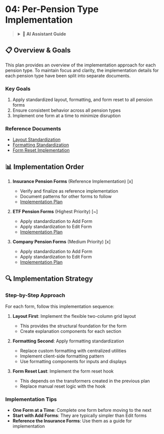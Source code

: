 # 04: Per-Pension Type Implementation

> <details>
> <summary><strong>🤖 AI Assistant Guide</strong></summary>
>
> ## Purpose
> This document is part 4 of 4 in the pension forms standardization series. It provides an overview of the implementation approach for each pension type and links to the individual implementation plans.
>
> ## Implementation Order
> 1. Layout Standardization
> 2. Formatting Standardization
> 3. Form Reset Implementation
> 4. **Per-Pension Type Implementation** (this document)
>
> ## Dependencies
> - Requires completion of the first three plans
> - Start with Insurance Pension forms as they are closest to the target implementation
>
> ## Expected Outcome
> All pension forms will follow the standardized patterns for layout, formatting, and form reset.
>
> ## Status Tracking
> - Use checkboxes to track progress
> - Mark subtasks as they are completed
>
> ## Status Indicators
> - [ ] Not started
> - [x] Completed
> - [~] Partially completed
>
> ## AI Implementation Notes
> - Follow the implementation plans exactly as specified
> - Do not modify any code outside the scope of the plans
> - Create only the components and files mentioned in the plans
> - Use the provided code examples as templates
> - Reference the Insurance Pension forms for any unclear details
> </details>

## 📋 Overview & Goals

This plan provides an overview of the implementation approach for each pension type. To maintain focus and clarity, the implementation details for each pension type have been split into separate documents.

### Key Goals
1. Apply standardized layout, formatting, and form reset to all pension forms
2. Ensure consistent behavior across all pension types
3. Implement one form at a time to minimize disruption

### Reference Documents
- [Layout Standardization](docs/plans/active/pension_forms_refactoring/01_layout_standardization.md)
- [Formatting Standardization](docs/plans/active/pension_forms_refactoring/02_formatting_standardization.md)
- [Form Reset Implementation](docs/plans/active/pension_forms_refactoring/03_form_reset_implementation.md)

## 📊 Implementation Order

1. **Insurance Pension Forms** (Reference Implementation) [x]
   - Verify and finalize as reference implementation
   - Document patterns for other forms to follow
   - [Implementation Plan](04a_insurance_pension_implementation.md)

2. **ETF Pension Forms** (Highest Priority) [~]
   - Apply standardization to Add Form
   - Apply standardization to Edit Form
   - [Implementation Plan](04b_etf_pension_implementation.md)

3. **Company Pension Forms** (Medium Priority) [x]
   - Apply standardization to Add Form
   - Apply standardization to Edit Form
   - [Implementation Plan](04c_company_pension_implementation.md)

## 🔍 Implementation Strategy

### Step-by-Step Approach

For each form, follow this implementation sequence:

1. **Layout First**: Implement the flexible two-column grid layout
   - This provides the structural foundation for the form
   - Create explanation components for each section

2. **Formatting Second**: Apply formatting standardization
   - Replace custom formatting with centralized utilities
   - Implement client-side formatting pattern
   - Use formatting components for inputs and displays

3. **Form Reset Last**: Implement the form reset hook
   - This depends on the transformers created in the previous plan
   - Replace manual reset logic with the hook

### Implementation Tips

- **One Form at a Time**: Complete one form before moving to the next
- **Start with Add Forms**: They are typically simpler than Edit forms
- **Reference the Insurance Forms**: Use them as a guide for implementation 